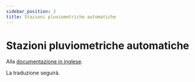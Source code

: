 ```yaml
---
sidebar_position: 2
title: Stazioni pluviometriche automatiche
---
```


# Stazioni pluviometriche automatiche

Alla [documentazione in inglese](https://opendatadocs.meteoswiss.ch/a-data-groundbased/a2-automatic-precipitation-stations).

La traduzione seguirà.
